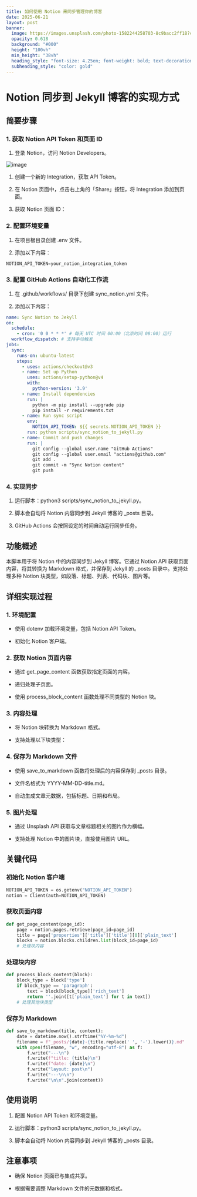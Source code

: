 ```yaml
---
title: 如何使用 Notion 来同步管理你的博客
date: 2025-06-21
layout: post
banner:
  image: https://images.unsplash.com/photo-1582244258703-8c9bacc2ff18?crop=entropy&cs=tinysrgb&fit=max&fm=jpg&ixid=M3w2OTIwMzJ8MHwxfHJhbmRvbXx8fHx8fHx8fDE3NTA1MjMxMTR8&ixlib=rb-4.1.0&q=80&w=1080
  opacity: 0.618
  background: "#000"
  height: "100vh"
  min_height: "38vh"
  heading_style: "font-size: 4.25em; font-weight: bold; text-decoration: underline"
  subheading_style: "color: gold"
---
```


# Notion 同步到 Jekyll 博客的实现方式

## 简要步骤

### 1. 获取 Notion API Token 和页面 ID

1. 登录 Notion，访问 Notion Developers。

![image](https://prod-files-secure.s3.us-west-2.amazonaws.com/a7a0cc5a-89b9-4cda-8686-1fba0ca52f40/d19c1afe-dea5-4312-9333-786b0ba83054/image.png?X-Amz-Algorithm=AWS4-HMAC-SHA256&X-Amz-Content-Sha256=UNSIGNED-PAYLOAD&X-Amz-Credential=ASIAZI2LB4662YJHHRYJ%2F20250621%2Fus-west-2%2Fs3%2Faws4_request&X-Amz-Date=20250621T162514Z&X-Amz-Expires=3600&X-Amz-Security-Token=IQoJb3JpZ2luX2VjEO%2F%2F%2F%2F%2F%2F%2F%2F%2F%2F%2FwEaCXVzLXdlc3QtMiJIMEYCIQCC75sUsu6AqLoWznvn4Y94Ej0tOdLF3NbwOoqilFxjYwIhAOUndUeJ1bpm3ijeDd8AqSZmPyH%2BvwblPK1KPHaW%2F38fKogECNj%2F%2F%2F%2F%2F%2F%2F%2F%2F%2FwEQABoMNjM3NDIzMTgzODA1Igx2QJ2iyYQpIehElh4q3AP8bJz81ceSCJq8RORaewZ1ycppp%2BTUbG1ka%2BbJzNXD4zcp7A%2FQ3WjKtOCFENV3maX6hn94465DM0fO8KRcs5YIiq6VuMUqfshj3DybFEVSguI4EuTijMi4LyCUMKHb0py1MXxBSd57Q4EyLiD4VZ%2B9fwQIgafgJiAwX%2FK95tdCCZiKM%2B6L2sq1ekqZgWXNllsommQMXYv%2FmRC5AZZAlfINIah9IxD7iIeg3Eas3hyWnhGR3fXC%2Fc5hdx2yK6nliEIjDUVIdsnOfgh%2BbtfGTpAO5h%2Fd0TAlz0NwUuDJz4Qhf37XwBbZU8i19MqnxnWdbER1wCQI1mJYQls%2BxRFAhgOKDHRqUimkKV%2FnpXVn4VazVCJMtfehX0DYXdg2ujI9T73DOuulQOyGpZepVydirALxeAO19Vs%2BmpVA24WA6zd04QlOvt%2Fokcn2%2Flen%2FuS7ntKvDqtSvo9e5JScPKnZxVSMpT2fzr2y9tO%2F4PC5YUhawRCVJpoHWu%2B5FKAiPusSaOb8Qtb0PEuyTyBihqTujE1OzL7snrFDbb1ugGlEq2qT%2F3umyQD0qv1f%2BzRVZyhP6h2m8EndS45Zy6jN6zVllqafvDn65lNGRys8MdUCk1wBxdAfT0lSUkCE1U0ySzDbj9vCBjqkAapcCwAXHWUWXh0TVdzKUjuPkJN9Z2kshvyFXADBJG3adgQAb%2Fxri2dPZ3YyiX0peGi1WRYoIRQJqF1e5fTX1xK%2FCLExvWboJpbJFKN%2Fof4K2alPYh81dOmLnj54Q8ZEdXu%2BR5yKd%2BNMLxoBa11VUTbvJBoo%2FvKW8kA92W0FWAQ3kQohn%2BrxZjc%2FaV6Ex0PWIzOtuplTWNNiutn3WVf%2Bokd9zOgs&X-Amz-Signature=7fdfa3d4e02f19c56ee54f8df081a65b309430f917abdcda6166cdfb8073b09e&X-Amz-SignedHeaders=host&x-amz-checksum-mode=ENABLED&x-id=GetObject)

1. 创建一个新的 Integration，获取 API Token。

1. 在 Notion 页面中，点击右上角的「Share」按钮，将 Integration 添加到页面。

1. 获取 Notion 页面 ID：


### 2. 配置环境变量

1. 在项目根目录创建 .env 文件。

1. 添加以下内容：

```javascript
NOTION_API_TOKEN=your_notion_integration_token
```

### 3. 配置 GitHub Actions 自动化工作流

1. 在 .github/workflows/ 目录下创建 sync_notion.yml 文件。

1. 添加以下内容：

```yaml
name: Sync Notion to Jekyll
on:
  schedule:
    - cron: '0 0 * * *' # 每天 UTC 时间 00:00（北京时间 08:00）运行
  workflow_dispatch: # 支持手动触发
jobs:
  sync:
    runs-on: ubuntu-latest
    steps:
      - uses: actions/checkout@v3
      - name: Set up Python
        uses: actions/setup-python@v4
        with:
          python-version: '3.9'
      - name: Install dependencies
        run: |
          python -m pip install --upgrade pip
          pip install -r requirements.txt
      - name: Run sync script
        env:
          NOTION_API_TOKEN: ${{ secrets.NOTION_API_TOKEN }}
        run: python scripts/sync_notion_to_jekyll.py
      - name: Commit and push changes
        run: |
          git config --global user.name "GitHub Actions"
          git config --global user.email "actions@github.com"
          git add .
          git commit -m "Sync Notion content"
          git push
```

### 4. 实现同步

1. 运行脚本：python3 scripts/sync_notion_to_jekyll.py。

1. 脚本会自动将 Notion 内容同步到 Jekyll 博客的 _posts 目录。

1. GitHub Actions 会按照设定的时间自动运行同步任务。

## 功能概述

本脚本用于将 Notion 中的内容同步到 Jekyll 博客。它通过 Notion API 获取页面内容，将其转换为 Markdown 格式，并保存到 Jekyll 的 _posts 目录中。支持处理多种 Notion 块类型，如段落、标题、列表、代码块、图片等。

## 详细实现过程

### 1. 环境配置

- 使用 dotenv 加载环境变量，包括 Notion API Token。

- 初始化 Notion 客户端。

### 2. 获取 Notion 页面内容

- 通过 get_page_content 函数获取指定页面的内容。

- 递归处理子页面。

- 使用 process_block_content 函数处理不同类型的 Notion 块。

### 3. 内容处理

- 将 Notion 块转换为 Markdown 格式。

- 支持处理以下块类型：


### 4. 保存为 Markdown 文件

- 使用 save_to_markdown 函数将处理后的内容保存到 _posts 目录。

- 文件名格式为 YYYY-MM-DD-title.md。

- 自动生成文章元数据，包括标题、日期和布局。

### 5. 图片处理

- 通过 Unsplash API 获取与文章标题相关的图片作为横幅。

- 支持处理 Notion 中的图片块，直接使用图片 URL。

## 关键代码

### 初始化 Notion 客户端

```python
NOTION_API_TOKEN = os.getenv("NOTION_API_TOKEN")
notion = Client(auth=NOTION_API_TOKEN)
```

### 获取页面内容

```python
def get_page_content(page_id):
    page = notion.pages.retrieve(page_id=page_id)
    title = page['properties']['title']['title'][0]['plain_text']
    blocks = notion.blocks.children.list(block_id=page_id)
    # 处理块内容
```

### 处理块内容

```python
def process_block_content(block):
    block_type = block['type']
    if block_type == 'paragraph':
        text = block[block_type]['rich_text']
        return ''.join([t['plain_text'] for t in text])
    # 处理其他块类型
```

### 保存为 Markdown

```python
def save_to_markdown(title, content):
    date = datetime.now().strftime("%Y-%m-%d")
    filename = f"_posts/{date}-{title.replace(' ', '-').lower()}.md"
    with open(filename, "w", encoding="utf-8") as f:
        f.write("---\n")
        f.write(f"title: {title}\n")
        f.write(f"date: {date}\n")
        f.write("layout: post\n")
        f.write("---\n\n")
        f.write("\n\n".join(content))
```

## 使用说明

1. 配置 Notion API Token 和环境变量。

1. 运行脚本：python3 scripts/sync_notion_to_jekyll.py。

1. 脚本会自动将 Notion 内容同步到 Jekyll 博客的 _posts 目录。

## 注意事项

- 确保 Notion 页面已与集成共享。

- 根据需要调整 Markdown 文件的元数据和格式。